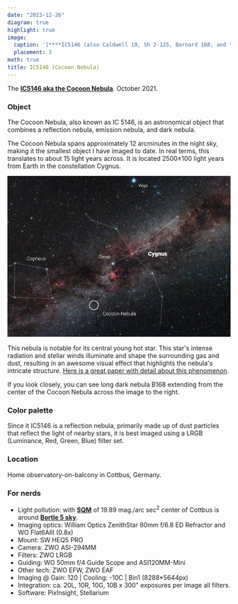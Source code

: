```yaml
---
date: "2023-12-26"
diagram: true
highlight: true
image:
  caption: '[****IC5146 (also Caldwell 19, Sh 2-125, Barnard 168, and the Cocoon Nebula) ****](https://en.wikipedia.org/wiki/IC_5146)'
  placement: 3
math: true
title: IC5146 (Cocoon Nebula)
---
```


The [****IC5146 aka the Cocoon Nebula****](https://en.wikipedia.org/wiki/IC_5146). October 2021.

### Object	

The Cocoon Nebula, also known as IC 5146, is an astronomical object that combines a reflection nebula, emission nebula, and dark nebula. 

The Cocoon Nebula spans approximately 12 arcminutes in the night sky, making it the smallest object I have imaged to date. In real terms, this translates to about 15 light years across. It is located 2500±100 light years from Earth in the constellation Cygnus.

![screen reader text](cocoon-nebula-location.jpg "The nebula is located about 2,500 light years away in the constellation Cygnus.")

This nebula is notable for its central young hot star. This star's intense radiation and stellar winds illuminate and shape the surrounding gas and dust, resulting in an awesome visual effect that highlights the nebula's intricate structure. [Here is a great paper with detail about this phenomenon](https://arxiv.org/pdf/1410.0119.pdf).

If you look closely, you can see long dark nebula B168 extending from the center of the Cocoon Nebula across the image to the right.


### Color palette

Since it IC5146 is a reflection nebula, primarily made up of dust particles that reflect the light of nearby stars, it is best imaged using a LRGB (Luminance, Red, Green, Blue) filter set.

### Location

Home observatory-on-balcony in Cottbus, Germany. 

### For nerds 

- Light pollution: with [**SQM**](https://en.wikipedia.org/wiki/Sky_quality_meter) of 19.89 mag./arc sec<sup>2</sup> center of Cottbus is around [**Bortle 5 sky**](https://www.handprint.com/ASTRO/bortle.html). 
- Imaging optics:	 William Optics ZenithStar 80mm f/6.8 ED Refractor and WO Flat6AIII (0.8x)
- Mount:	SW HEQ5 PRO
- Camera:	ZWO ASI-294MM
- Filters:	ZWO LRGB
- Guiding:	WO 50mm f/4 Guide Scope and ASI120MM-Mini
- Other tech: ZWO EFW, ZWO EAF 
- Imaging @ Gain: 120 | Cooling:	-10C | Bin1 (8288*5644px)
- Integration: ca. 20L, 10R, 10G, 10B x 300" exposures per image all filters.
- Software: PixInsight, Stellarium


